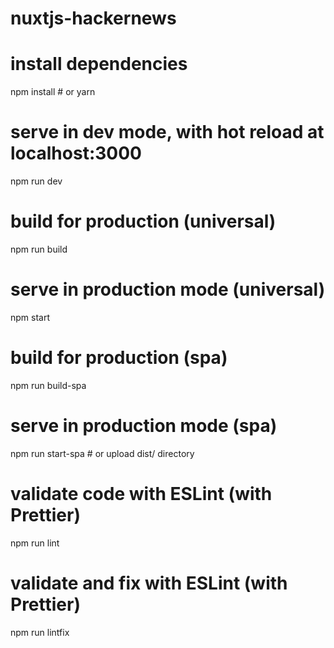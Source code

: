# nuxtjs-hackernews

# install dependencies
npm install # or yarn

# serve in dev mode, with hot reload at localhost:3000
npm run dev

# build for production (universal)
npm run build

# serve in production mode (universal)
npm start

# build for production (spa)
npm run build-spa

# serve in production mode (spa)
npm run start-spa # or upload dist/ directory

# validate code with ESLint (with Prettier)
npm run lint

# validate and fix with ESLint (with Prettier)
npm run lintfix